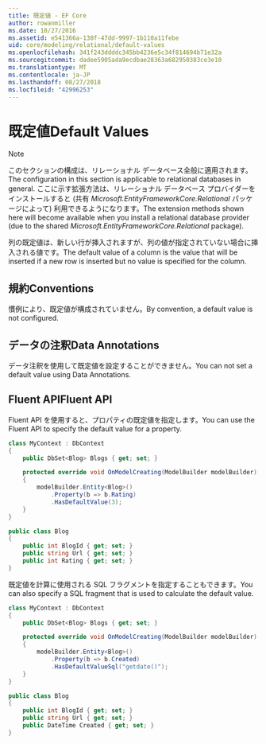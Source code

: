 ```yaml
---
title: 既定値 - EF Core
author: rowanmiller
ms.date: 10/27/2016
ms.assetid: e541366a-130f-47dd-9997-1b110a11febe
uid: core/modeling/relational/default-values
ms.openlocfilehash: 341f243ddddc345bb4236e5c34f814694b71e32a
ms.sourcegitcommit: dadee5905ada9ecdbae28363a682950383ce3e10
ms.translationtype: MT
ms.contentlocale: ja-JP
ms.lasthandoff: 08/27/2018
ms.locfileid: "42996253"
---
```

# <a name="default-values"></a><span data-ttu-id="515d8-102">既定値</span><span class="sxs-lookup"><span data-stu-id="515d8-102">Default Values</span></span>

> [!NOTE]  
> <span data-ttu-id="515d8-103">このセクションの構成は、リレーショナル データベース全般に適用されます。</span><span class="sxs-lookup"><span data-stu-id="515d8-103">The configuration in this section is applicable to relational databases in general.</span></span> <span data-ttu-id="515d8-104">ここに示す拡張方法は、リレーショナル データベース プロバイダーをインストールすると (共有 *Microsoft.EntityFrameworkCore.Relational* パッケージによって) 利用できるようになります。</span><span class="sxs-lookup"><span data-stu-id="515d8-104">The extension methods shown here will become available when you install a relational database provider (due to the shared *Microsoft.EntityFrameworkCore.Relational* package).</span></span>

<span data-ttu-id="515d8-105">列の既定値は、新しい行が挿入されますが、列の値が指定されていない場合に挿入される値です。</span><span class="sxs-lookup"><span data-stu-id="515d8-105">The default value of a column is the value that will be inserted if a new row is inserted but no value is specified for the column.</span></span>

## <a name="conventions"></a><span data-ttu-id="515d8-106">規約</span><span class="sxs-lookup"><span data-stu-id="515d8-106">Conventions</span></span>

<span data-ttu-id="515d8-107">慣例により、既定値が構成されていません。</span><span class="sxs-lookup"><span data-stu-id="515d8-107">By convention, a default value is not configured.</span></span>

## <a name="data-annotations"></a><span data-ttu-id="515d8-108">データの注釈</span><span class="sxs-lookup"><span data-stu-id="515d8-108">Data Annotations</span></span>

<span data-ttu-id="515d8-109">データ注釈を使用して既定値を設定することができません。</span><span class="sxs-lookup"><span data-stu-id="515d8-109">You can not set a default value using Data Annotations.</span></span>

## <a name="fluent-api"></a><span data-ttu-id="515d8-110">Fluent API</span><span class="sxs-lookup"><span data-stu-id="515d8-110">Fluent API</span></span>

<span data-ttu-id="515d8-111">Fluent API を使用すると、プロパティの既定値を指定します。</span><span class="sxs-lookup"><span data-stu-id="515d8-111">You can use the Fluent API to specify the default value for a property.</span></span>

<!-- [!code-csharp[Main](samples/core/relational/Modeling/FluentAPI/Samples/Relational/DefaultValue.cs?highlight=9)] -->
``` csharp
class MyContext : DbContext
{
    public DbSet<Blog> Blogs { get; set; }

    protected override void OnModelCreating(ModelBuilder modelBuilder)
    {
        modelBuilder.Entity<Blog>()
            .Property(b => b.Rating)
            .HasDefaultValue(3);
    }
}

public class Blog
{
    public int BlogId { get; set; }
    public string Url { get; set; }
    public int Rating { get; set; }
}
```

<span data-ttu-id="515d8-112">既定値を計算に使用される SQL フラグメントを指定することもできます。</span><span class="sxs-lookup"><span data-stu-id="515d8-112">You can also specify a SQL fragment that is used to calculate the default value.</span></span>

<!-- [!code-csharp[Main](samples/core/relational/Modeling/FluentAPI/Samples/Relational/DefaultValueSql.cs?highlight=9)] -->
``` csharp
class MyContext : DbContext
{
    public DbSet<Blog> Blogs { get; set; }

    protected override void OnModelCreating(ModelBuilder modelBuilder)
    {
        modelBuilder.Entity<Blog>()
            .Property(b => b.Created)
            .HasDefaultValueSql("getdate()");
    }
}

public class Blog
{
    public int BlogId { get; set; }
    public string Url { get; set; }
    public DateTime Created { get; set; }
}
```
